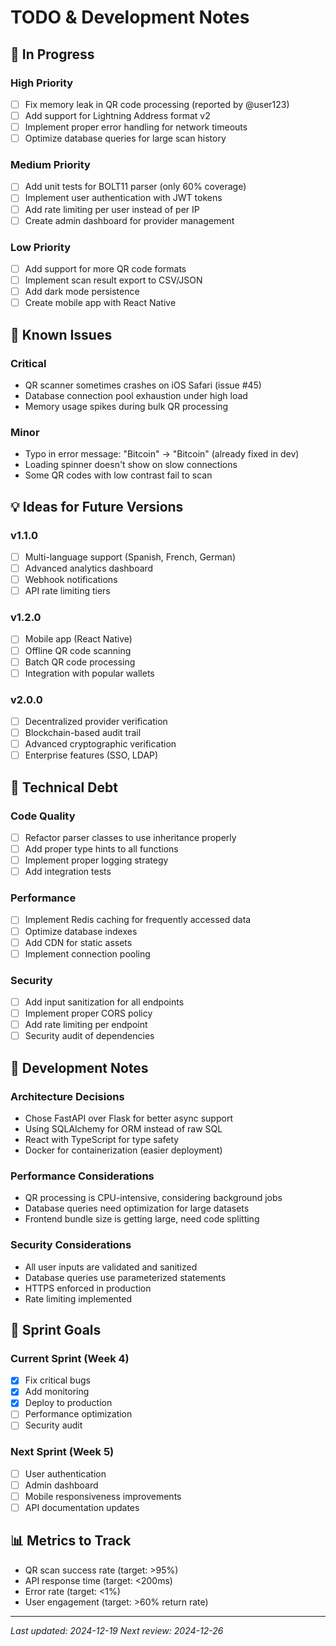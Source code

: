 # TODO & Development Notes

## 🚧 In Progress

### High Priority
- [ ] Fix memory leak in QR code processing (reported by @user123)
- [ ] Add support for Lightning Address format v2
- [ ] Implement proper error handling for network timeouts
- [ ] Optimize database queries for large scan history

### Medium Priority
- [ ] Add unit tests for BOLT11 parser (only 60% coverage)
- [ ] Implement user authentication with JWT tokens
- [ ] Add rate limiting per user instead of per IP
- [ ] Create admin dashboard for provider management

### Low Priority
- [ ] Add support for more QR code formats
- [ ] Implement scan result export to CSV/JSON
- [ ] Add dark mode persistence
- [ ] Create mobile app with React Native

## 🐛 Known Issues

### Critical
- QR scanner sometimes crashes on iOS Safari (issue #45)
- Database connection pool exhaustion under high load
- Memory usage spikes during bulk QR processing

### Minor
- Typo in error message: "Bitcoin" -> "Bitcoin" (already fixed in dev)
- Loading spinner doesn't show on slow connections
- Some QR codes with low contrast fail to scan

## 💡 Ideas for Future Versions

### v1.1.0
- [ ] Multi-language support (Spanish, French, German)
- [ ] Advanced analytics dashboard
- [ ] Webhook notifications
- [ ] API rate limiting tiers

### v1.2.0
- [ ] Mobile app (React Native)
- [ ] Offline QR code scanning
- [ ] Batch QR code processing
- [ ] Integration with popular wallets

### v2.0.0
- [ ] Decentralized provider verification
- [ ] Blockchain-based audit trail
- [ ] Advanced cryptographic verification
- [ ] Enterprise features (SSO, LDAP)

## 🔧 Technical Debt

### Code Quality
- [ ] Refactor parser classes to use inheritance properly
- [ ] Add proper type hints to all functions
- [ ] Implement proper logging strategy
- [ ] Add integration tests

### Performance
- [ ] Implement Redis caching for frequently accessed data
- [ ] Optimize database indexes
- [ ] Add CDN for static assets
- [ ] Implement connection pooling

### Security
- [ ] Add input sanitization for all endpoints
- [ ] Implement proper CORS policy
- [ ] Add rate limiting per endpoint
- [ ] Security audit of dependencies

## 📝 Development Notes

### Architecture Decisions
- Chose FastAPI over Flask for better async support
- Using SQLAlchemy for ORM instead of raw SQL
- React with TypeScript for type safety
- Docker for containerization (easier deployment)

### Performance Considerations
- QR processing is CPU-intensive, considering background jobs
- Database queries need optimization for large datasets
- Frontend bundle size is getting large, need code splitting

### Security Considerations
- All user inputs are validated and sanitized
- Database queries use parameterized statements
- HTTPS enforced in production
- Rate limiting implemented

## 🎯 Sprint Goals

### Current Sprint (Week 4)
- [x] Fix critical bugs
- [x] Add monitoring
- [x] Deploy to production
- [ ] Performance optimization
- [ ] Security audit

### Next Sprint (Week 5)
- [ ] User authentication
- [ ] Admin dashboard
- [ ] Mobile responsiveness improvements
- [ ] API documentation updates

## 📊 Metrics to Track

- QR scan success rate (target: >95%)
- API response time (target: <200ms)
- Error rate (target: <1%)
- User engagement (target: >60% return rate)

---

*Last updated: 2024-12-19*
*Next review: 2024-12-26* 